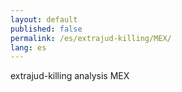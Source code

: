 ```yaml
---
layout: default
published: false
permalink: /es/extrajud-killing/MEX/
lang: es
---
```


extrajud-killing analysis MEX
